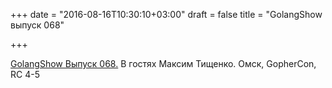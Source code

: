 +++
date = "2016-08-16T10:30:10+03:00"
draft = false
title = "GolangShow выпуск 068"

+++

<p><a href="http://golangshow.com/episode/2016/08-04-068/">GolangShow Выпуск 068.</a> В гостях Максим Тищенко. Омск, GopherCon, RC 4-5</p>

